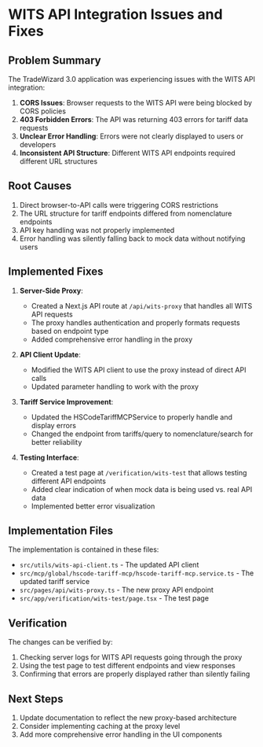 # WITS API Integration Issues and Fixes

## Problem Summary

The TradeWizard 3.0 application was experiencing issues with the WITS API integration:

1. **CORS Issues**: Browser requests to the WITS API were being blocked by CORS policies
2. **403 Forbidden Errors**: The API was returning 403 errors for tariff data requests
3. **Unclear Error Handling**: Errors were not clearly displayed to users or developers
4. **Inconsistent API Structure**: Different WITS API endpoints required different URL structures

## Root Causes

1. Direct browser-to-API calls were triggering CORS restrictions
2. The URL structure for tariff endpoints differed from nomenclature endpoints
3. API key handling was not properly implemented
4. Error handling was silently falling back to mock data without notifying users

## Implemented Fixes

1. **Server-Side Proxy**:
   - Created a Next.js API route at `/api/wits-proxy` that handles all WITS API requests
   - The proxy handles authentication and properly formats requests based on endpoint type
   - Added comprehensive error handling in the proxy

2. **API Client Update**:
   - Modified the WITS API client to use the proxy instead of direct API calls
   - Updated parameter handling to work with the proxy

3. **Tariff Service Improvement**:
   - Updated the HSCodeTariffMCPService to properly handle and display errors
   - Changed the endpoint from tariffs/query to nomenclature/search for better reliability

4. **Testing Interface**:
   - Created a test page at `/verification/wits-test` that allows testing different API endpoints
   - Added clear indication of when mock data is being used vs. real API data
   - Implemented better error visualization

## Implementation Files

The implementation is contained in these files:

- `src/utils/wits-api-client.ts` - The updated API client
- `src/mcp/global/hscode-tariff-mcp/hscode-tariff-mcp.service.ts` - The updated tariff service
- `src/pages/api/wits-proxy.ts` - The new proxy API endpoint
- `src/app/verification/wits-test/page.tsx` - The test page

## Verification

The changes can be verified by:

1. Checking server logs for WITS API requests going through the proxy
2. Using the test page to test different endpoints and view responses
3. Confirming that errors are properly displayed rather than silently failing

## Next Steps

1. Update documentation to reflect the new proxy-based architecture
2. Consider implementing caching at the proxy level
3. Add more comprehensive error handling in the UI components 